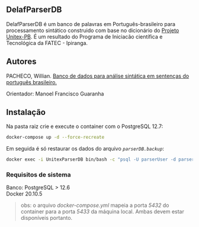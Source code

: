 DelafParserDB 
----
DelafParserDB é um banco de palavras em Português-brasileiro para processamento sintático construido com base no dicionário do [Projeto Unitex-PB](http://www.nilc.icmc.usp.br/nilc/projects/unitex-pb/web/index.html). É um resultado do Programa de Iniciacão científica e Tecnológica da FATEC - Ipiranga.

## Autores
PACHECO, Willian. 
[Banco de dados para análise sintática em sentenças do português brasileiro.](https://github.com/Kiriwill/FATEC-IPI-ParserDB/blob/master/Projeto%20de%20Pesquisa%20do%20Programa%20de%20Iniciacao%20Cientifica%20ou%20Tecnologica%20-%20Willian.pdf)

Orientador: Manoel Francisco Guaranha


## Instalação

Na pasta raiz crie e execute o container com o PostgreSQL 12.7:
```bash
docker-compose up -d --force-recreate
```

Em seguida é só restaurar os dados do arquivo *`parserDB.backup`*:

```bash
docker exec -i UnitexParserDB bin/bash -c "psql -U parserUser -d parserDB" < parserDB.backup 
```

### Requisitos de sistema

Banco: PostgreSQL > 12.6 <br/>
Docker 20.10.5

> obs: o arquivo *docker-compose.yml* mapeia a porta *5432* do container para a porta *5433* da máquina local. Ambas devem estar disponíveis portanto.

